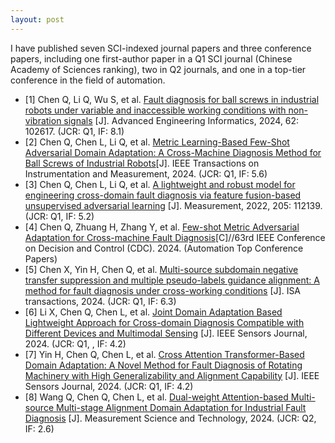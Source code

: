 ```yaml
---
layout: post
---
```

I have published seven SCI-indexed journal papers and three conference papers, including one first-author paper in a Q1 SCI journal (Chinese Academy of Sciences ranking), 
two in Q2 journals, and one in a top-tier conference in the field of automation.


- [1]	Chen Q, Li Q, Wu S, et al. [Fault diagnosis for ball screws in industrial robots under variable and inaccessible working conditions with non-vibration signals](https://www.sciencedirect.com/science/article/abs/pii/S1474034624002659) [J]. Advanced Engineering Informatics, 2024, 62: 102617. (JCR: Q1, IF: 8.1)
- [2]	 Chen Q, Chen L, Li Q, et al. [Metric Learning-Based Few-Shot Adversarial Domain Adaptation: A Cross-Machine Diagnosis Method for Ball Screws of Industrial Robots](https://ieeexplore.ieee.org/abstract/document/10535297)[J]. IEEE Transactions on Instrumentation and Measurement, 2024. (JCR: Q1, IF: 5.6)
- [3]	Chen Q, Chen L, Li Q, et al. [A lightweight and robust model for engineering cross-domain fault diagnosis via feature fusion-based unsupervised adversarial learning](https://www.sciencedirect.com/science/article/abs/pii/S0263224122013355) [J]. Measurement, 2022, 205: 112139. (JCR: Q1, IF: 5.2)
- [4]	 Chen Q, Zhuang H, Zhang Y, et al. [Few-shot Metric Adversarial Adaptation for Cross-machine Fault Diagnosis](https://ieeexplore.ieee.org/abstract/document/10886709)[C]//63rd IEEE Conference on Decision and Control (CDC). 2024. (Automation Top Conference Papers)
- [5]	Chen X, Yin H, Chen Q, et al. [Multi-source subdomain negative transfer suppression and multiple pseudo-labels guidance alignment: A method for fault diagnosis under cross-working conditions](https://www.sciencedirect.com/science/article/abs/pii/S0019057824003847) [J]. ISA transactions, 2024. (JCR: Q1, IF: 6.3)
- [6]	Li X, Chen Q, Chen L, et al. [Joint Domain Adaptation Based Lightweight Approach for Cross-domain Diagnosis Compatible with Different Devices and Multimodal Sensing](https://ieeexplore.ieee.org/abstract/document/10608057) [J]. IEEE Sensors Journal, 2024. (JCR: Q1, , IF: 4.2)
- [7]	Yin H, Chen Q, Chen L, et al. [Cross Attention Transformer-Based Domain Adaptation: A Novel Method for Fault Diagnosis of Rotating Machinery with High Generalizability and Alignment Capability](https://ieeexplore.ieee.org/abstract/document/10723230) [J]. IEEE Sensors Journal, 2024. (JCR: Q1, IF: 4.2)
- [8]	Wang Q, Chen Q, Chen L, et al. [Dual-weight Attention-based Multi-source Multi-stage Alignment Domain Adaptation for Industrial Fault Diagnosis](https://iopscience.iop.org/article/10.1088/1361-6501/ad5038/meta) [J]. Measurement Science and Technology, 2024. (JCR: Q2, IF: 2.6)


